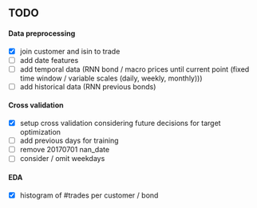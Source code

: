 ## TODO

#### Data preprocessing
- [x] join customer and isin to trade
- [ ] add date features 
- [ ] add temporal data (RNN bond / macro prices until current point (fixed time window / variable scales (daily, weekly, monthly)))
- [ ] add historical data (RNN previous bonds)

#### Cross validation
- [x] setup cross validation considering future decisions for target optimization
- [ ] add previous days for training
- [ ] remove 20170701 nan_date
- [ ] consider / omit weekdays

#### EDA
- [x] histogram of #trades per customer / bond
